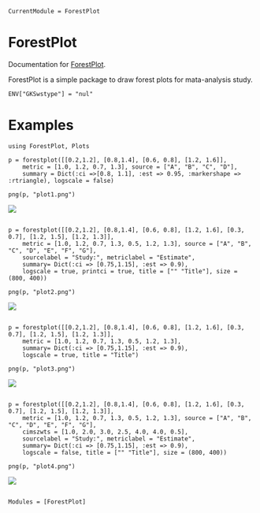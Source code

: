 ```@meta
CurrentModule = ForestPlot
```

# ForestPlot

Documentation for [ForestPlot](https://github.com/PharmCat/ForestPlot.jl).

ForestPlot is a simple package to draw forest plots for mata-analysis study.

```@setup fpexample
ENV["GKSwstype"] = "nul"
```

# Examples

```@example fpexample
using ForestPlot, Plots

p = forestplot([[0.2,1.2], [0.8,1.4], [0.6, 0.8], [1.2, 1.6]], 
    metric = [1.0, 1.2, 0.7, 1.3], source = ["A", "B", "C", "D"],
    summary = Dict(:ci =>[0.8, 1.1], :est => 0.95, :markershape => :rtriangle), logscale = false)

png(p, "plot1.png")
```

![](plot1.png)

```@example fpexample

p = forestplot([[0.2,1.2], [0.8,1.4], [0.6, 0.8], [1.2, 1.6], [0.3, 0.7], [1.2, 1.5], [1.2, 1.3]], 
    metric = [1.0, 1.2, 0.7, 1.3, 0.5, 1.2, 1.3], source = ["A", "B", "C", "D", "E", "F", "G"],
    sourcelabel = "Study:", metriclabel = "Estimate", 
    summary= Dict(:ci => [0.75,1.15], :est => 0.9), 
    logscale = true, printci = true, title = ["" "Title"], size = (800, 400))

png(p, "plot2.png")
```

![](plot2.png)

```@example fpexample

p = forestplot([[0.2,1.2], [0.8,1.4], [0.6, 0.8], [1.2, 1.6], [0.3, 0.7], [1.2, 1.5], [1.2, 1.3]], 
    metric = [1.0, 1.2, 0.7, 1.3, 0.5, 1.2, 1.3],
    summary= Dict(:ci => [0.75,1.15], :est => 0.9), 
    logscale = true, title = "Title")

png(p, "plot3.png")
```

![](plot3.png)

```@example fpexample

p = forestplot([[0.2,1.2], [0.8,1.4], [0.6, 0.8], [1.2, 1.6], [0.3, 0.7], [1.2, 1.5], [1.2, 1.3]], 
    metric = [1.0, 1.2, 0.7, 1.3, 0.5, 1.2, 1.3], source = ["A", "B", "C", "D", "E", "F", "G"],
    cimszwts = [1.0, 2.0, 3.0, 2.5, 4.0, 4.0, 0.5],
    sourcelabel = "Study:", metriclabel = "Estimate", 
    summary= Dict(:ci => [0.75,1.15], :est => 0.9), 
    logscale = false, title = ["" "Title"], size = (800, 400))

png(p, "plot4.png")
```

![](plot4.png)



```@index
```

```@autodocs
Modules = [ForestPlot]
```
